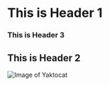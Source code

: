 # This is Header 1
### This is Header 3
## This is Header 2
![Image of Yaktocat](https://octodex.github.com/images/yaktocat.png)

